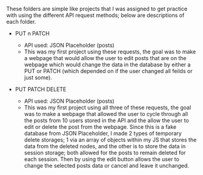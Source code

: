 These folders are simple like projects that I was assigned to get practice with using the different API request methods; below are descriptions of each folder.
* PUT n PATCH
    - API used: JSON Placeholder (posts)
    - This was my first project using these requests, the goal was to make a webpage that would allow the user to edit posts that are on the webpage which would change the data in the database by either a PUT or PATCH (which depended on if the user changed all feilds or just some).

* PUT PATCH DELETE
    - API used: JSON Placeholder (posts)
    - This was my first project using all three of these requests, the goal was to make a webpage that allowed the user to cycle through all the posts from 10 users stored in the API and the allow the user to edit or delete the post from the webpage. Since this is a fake database from JSON Placeholder, I made 2 types of temporary delete storages; 1 via an array of objects within my JS that stores the data from the deleted nodes, and the other is to store the data in session storage; both allowed for the posts to remain deleted for each session. Then by using the edit button allows the user to change the selected posts data or cancel and leave it unchanged.